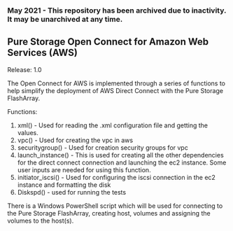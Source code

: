 
### May 2021 - This repository has been archived due to inactivity. It may be unarchived at any time.

## Pure Storage Open Connect for Amazon Web Services (AWS) ##

Release: 1.0

The Open Connect for AWS is implemented through a series of functions to help simplify the deployment of AWS Direct Connect with the Pure Storage FlashArray.

Functions:
1. xml() - Used for reading the .xml configuration file and getting the values.
2. vpc() - Used for creating the vpc in aws
3. securitygroup() - Used for creation security groups for vpc
4. launch_instance() - This is used for creating all the other dependencies for the direct connect connection and launching the ec2 instance. Some user inputs are needed for using this function.
5. initiator_iscsi() - Used for configuring the iscsi connection in the ec2 instance and formatting the disk
6. Diskspd() - used for running the tests

There is a Windows PowerShell script which will be used for connecting to the Pure Storage FlashArray, creating host, volumes and assigning the volumes to the host(s).
